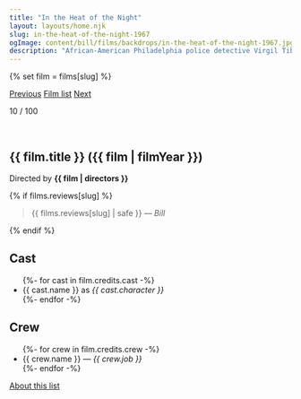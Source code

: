 ```yaml
---
title: "In the Heat of the Night"
layout: layouts/home.njk
slug: in-the-heat-of-the-night-1967
ogImage: content/bill/films/backdrops/in-the-heat-of-the-night-1967.jpg
description: "African-American Philadelphia police detective Virgil Tibbs is arrested on suspicion of murder by Bill Gillespie, the racist police chief of tiny Sparta, Mississippi. After Tibbs proves not only his own innocence but that of another man, he joins forces with Gillespie to track down the real killer. Their investigation takes them through every social level of the town, with Tibbs making enemies as well as unlikely friends as he hunts for the truth."
---
```


{% set film = films[slug] %}

<nav class="films">
  <a class="prev" href="../barefoot-in-the-park-1967">Previous</a>
  <a href="../">Film list</a>
  <a class="next" href="../2001-a-space-odyssey-1968">Next</a>
</nav>

<p>10 / 100</p>

<article class="film">
  <div class="backdrop-and-poster">
    <img class="poster" src="../films/posters/{{ slug }}.jpg" alt="">
    <img class="backdrop" src="../films/backdrops/{{ slug }}.jpg" alt="">
  </div>

  <h1>{{ film.title }} ({{ film | filmYear }})</h1>

  

  <p class="director">
    Directed by <strong>{{ film | directors }}</strong>
  </p>

  {% if films.reviews[slug] %}
    <blockquote> 
      {{ films.reviews[slug] | safe }} <em>— Bill</em>
    </blockquote> 
  {% endif %}

  <h2>
    Cast
  </h2>
  <ul>
    {%- for cast in film.credits.cast -%}
      <li>
        {{ cast.name }} as <em>{{ cast.character }}</em>
      </li>
    {%- endfor -%}
  </ul>

  <h2>
    Crew
  </h2>
  <ul>
    {%- for crew in film.credits.crew -%}
      <li>
        {{ crew.name }} &mdash; <em>{{ crew.job }}</em>
      </li>
    {%- endfor -%}
  </ul>
</article>
<footer>
  <a href="../about">About this list</a>
</footer>

